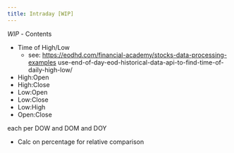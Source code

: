 ```yaml
---
title: Intraday [WIP]
---
```


_WIP_ - Contents
* Time of High/Low
  - see: https://eodhd.com/financial-academy/stocks-data-processing-examples use-end-of-day-eod-historical-data-api-to-find-time-of-daily-high-low/
* High:Open
* High:Close
* Low:Open
* Low:Close
* Low:High
* Open:Close

each per DOW and DOM and DOY
* Calc on percentage for relative comparison